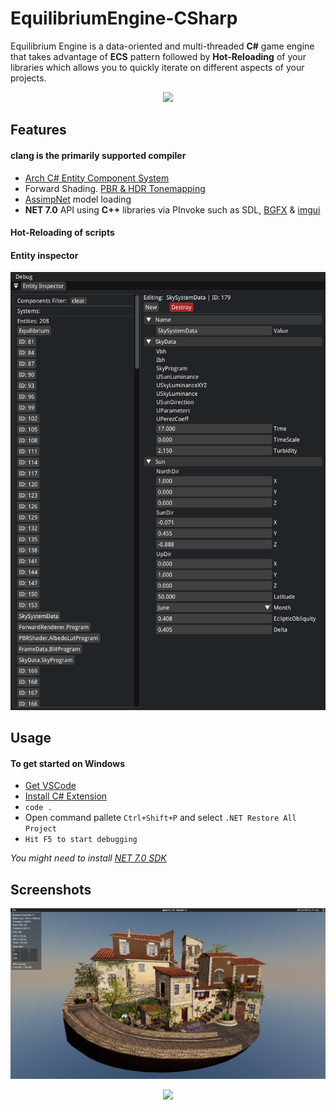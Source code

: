 # EquilibriumEngine-CSharp

Equilibrium Engine is a data-oriented and multi-threaded **C#** game engine that takes advantage of **ECS** pattern followed by **Hot-Reloading** of your libraries which allows you to quickly iterate on different aspects of your projects.

<p align="center">
<img src="docs/home.png">
</p>

## Features
#### clang is the primarily supported compiler

  * [Arch C# Entity Component System](https://github.com/genaray/Arch)
  * Forward Shading. [PBR & HDR Tonemapping](https://github.com/pezcode/Cluster)
  * [AssimpNet](https://bitbucket.org/Starnick/assimpnet/src/master/) model loading
  * **NET 7.0** API using **C++** libraries via PInvoke such as SDL, [BGFX](https://github.com/bkaradzic/bgfx) & [imgui](https://github.com/ocornut/imgui)

#### Hot-Reloading of scripts


#### Entity inspector

<p align="center">
<img src="docs/inspector.png">
</p>

## Usage
#### To get started on Windows
* [Get VSCode](https://code.visualstudio.com/)
* [Install C# Extension](https://marketplace.visualstudio.com/items?itemName=ms-dotnettools.csharp)
* ```code .```
* Open command pallete ```Ctrl+Shift+P``` and select ```.NET Restore All Project```
* ```Hit F5 to start debugging```

*You might need to install [NET 7.0 SDK](https://dotnet.microsoft.com/en-us/download/dotnet/7.0)*

## Screenshots

<p align="center">
<img src="docs/city.png">
</p>

<p align="center">
<img src="docs/room.png">
</p>

